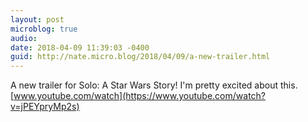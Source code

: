 ```yaml
---
layout: post
microblog: true
audio: 
date: 2018-04-09 11:39:03 -0400
guid: http://nate.micro.blog/2018/04/09/a-new-trailer.html
---
```

A new trailer for Solo: A Star Wars Story! I'm pretty excited about this. [www.youtube.com/watch](https://www.youtube.com/watch?v=jPEYpryMp2s)
